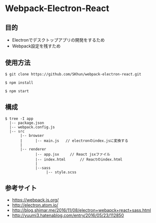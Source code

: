 # Webpack-Electron-React

## 目的
- Electronでデスクトップアプリの開発をするため
- Webpack設定を残すため

## 使用方法
`$ git clone https://github.com/SKhun/webpack-electron-react.git`

`$ npm install`

`$ npm start`

## 構成
```
$ tree -I app
  |-- package.json
  |-- webpack.config.js
  |-- src
       |-- browser
       |      |-- main.js   // electronのindex.jsに変換する
       |
       |-- renderer
              |-- app.jsx     // React jsxファイル
              |-- index.html　　　　// Reactのindex.html
              |
              |--sass
                   |-- style.scss
```

## 参考サイト
- https://webpack.js.org/
- http://electron.atom.io/
- http://blog.shimar.me/2016/11/08/electron+webapck+react+sass.html
- http://yuumi3.hatenablog.com/entry/2016/05/23/112850
